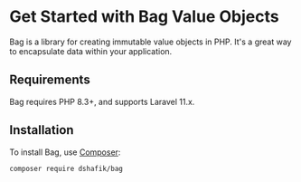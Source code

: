 # Get Started with Bag Value Objects

Bag is a library for creating immutable value objects in PHP. It's a great way to encapsulate data within your application.

## Requirements

Bag requires PHP 8.3+, and supports Laravel 11.x.

## Installation

To install Bag, use [Composer](https://getcomposer.org):

```bash
composer require dshafik/bag
```
